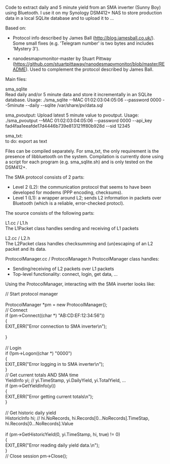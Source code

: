 Code to extract daily and 5 minute yield from an SMA inverter (Sunny Boy) using 
Bluetooth. I use it on my Synology DSM412+ NAS to store production data in a 
local SQLite database and to upload it to ...

Based on:

- Protocol info described by James Ball (http://blog.jamesball.co.uk/). Some
small fixes (e.g. 'Telegram number' is two bytes and includes 'Mystery 3').

- nanodesmapvmonitor-master by Stuart Pittway (https://github.com/stuartpittaway/nanodesmapvmonitor/blob/master/README).
Used to complement the protocol described by James Ball.

Main files:

sma_sqlite    
Read daily and/or 5 minute data and store it incrementally in an SQLite database. Usage:
./sma_sqlite --MAC 01:02:03:04:05:06 --password 0000 --5minute --daily --sqlite /var/share/pv/data.sql

sma_pvoutput:
Upload latest 5 minute value to pvoutput. Usage:
 ./sma_pvoutput --MAC 01:02:03:04:05:06 --password 0000 --api_key fad4faa1eeafde17d4446b739e813121ff80b928d --sid 12345

sma_txt:       
to do: export as text


Files can be compiled separately. For sma_txt, the only requirement is the
presence of libbluetooth on the system. Compilation is currently done using a
script for each program (e.g. sma_sqlite.sh) and is only tested on the DSM412+.              

The SMA protocol consists of 2 parts:

- Level 2 (L2): the communication protocol that seems to have been developed
for modems (PPP encoding, checksums).
- Level 1 (L1): a wrapper around L2; sends L2 information in packets over
Bluetooth (which is a reliable, error-checked protocl).

The source consists of the following parts:

L1.cc / L1.h    
The L1Packet class handles sending and receiving of L1 packets
 
L2.cc / L2.h    
The L2Packet class handles checksumming and (un)escaping of an L2 packet and its data.         

ProtocolManager.cc / ProtocolManager.h
ProtocolManager class handles:
  - Sending/receiving of L2 packets over L1 packets
  - Top-level functionality: connect, login, get data, ...
                
Using the ProtocolManager, interacting with the SMA inverter looks like:

// Start protocol manager<BR>    
ProtocolManager *pm = new ProtocolManager();<BR>
// Connect<BR>
if (pm->Connect((char *) "AB:CD:EF:12:34:56"))<BR>
{<BR>
  EXIT_ERR("Error connection to SMA inverter\n");<BR>      
}<BR>     
// Login<BR> 
if (!pm->Logon((char *) "0000")<BR>
{<BR>
  EXIT_ERR("Error logging in to SMA inverter\n");<BR>
}<BR>
// Get current totals AND SMA time<BR>
YieldInfo yi;   // yi.TimeStamp, yi.DailyYield, yi.TotalYield, ...<BR>
if (pm->GetYieldInfo(yi))<BR>
{<BR>
  EXIT_ERR("Error getting current totals\n");<BR>
}<BR>                    
// Get historic daily yield<BR>
HistoricInfo hi; // hi.NoRecords, hi.Records[0...NoRecords].TimeStap, hi.Records[0...NoRecords].Value<BR>    
if (pm->GetHistoricYield(0, yi.TimeStamp, hi, true) != 0)<BR>
{<BR>
  EXIT_ERR("Error reading daily yield data.\n");<BR>
}<BR>
// Close session
pm->Close();   